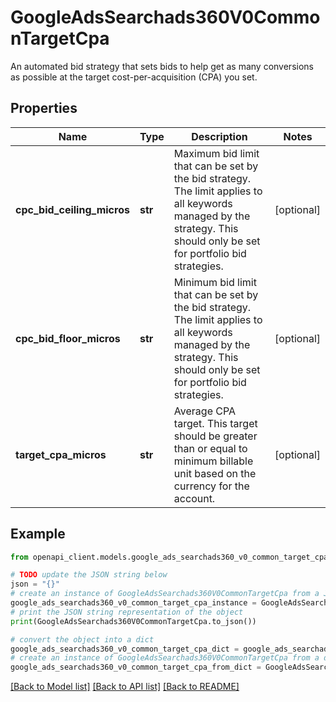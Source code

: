 # GoogleAdsSearchads360V0CommonTargetCpa

An automated bid strategy that sets bids to help get as many conversions as possible at the target cost-per-acquisition (CPA) you set.

## Properties

Name | Type | Description | Notes
------------ | ------------- | ------------- | -------------
**cpc_bid_ceiling_micros** | **str** | Maximum bid limit that can be set by the bid strategy. The limit applies to all keywords managed by the strategy. This should only be set for portfolio bid strategies. | [optional] 
**cpc_bid_floor_micros** | **str** | Minimum bid limit that can be set by the bid strategy. The limit applies to all keywords managed by the strategy. This should only be set for portfolio bid strategies. | [optional] 
**target_cpa_micros** | **str** | Average CPA target. This target should be greater than or equal to minimum billable unit based on the currency for the account. | [optional] 

## Example

```python
from openapi_client.models.google_ads_searchads360_v0_common_target_cpa import GoogleAdsSearchads360V0CommonTargetCpa

# TODO update the JSON string below
json = "{}"
# create an instance of GoogleAdsSearchads360V0CommonTargetCpa from a JSON string
google_ads_searchads360_v0_common_target_cpa_instance = GoogleAdsSearchads360V0CommonTargetCpa.from_json(json)
# print the JSON string representation of the object
print(GoogleAdsSearchads360V0CommonTargetCpa.to_json())

# convert the object into a dict
google_ads_searchads360_v0_common_target_cpa_dict = google_ads_searchads360_v0_common_target_cpa_instance.to_dict()
# create an instance of GoogleAdsSearchads360V0CommonTargetCpa from a dict
google_ads_searchads360_v0_common_target_cpa_from_dict = GoogleAdsSearchads360V0CommonTargetCpa.from_dict(google_ads_searchads360_v0_common_target_cpa_dict)
```
[[Back to Model list]](../README.md#documentation-for-models) [[Back to API list]](../README.md#documentation-for-api-endpoints) [[Back to README]](../README.md)


